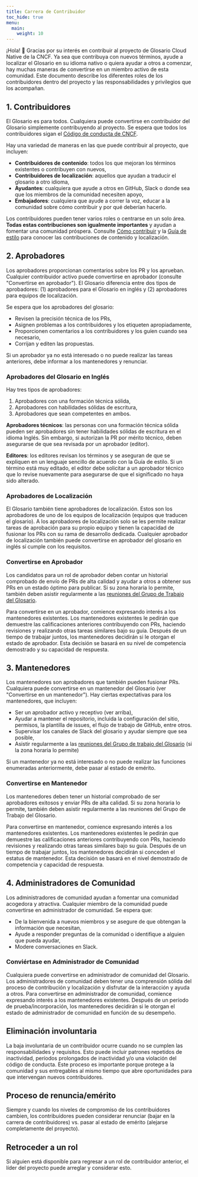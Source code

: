 ```yaml
---
title: Carrera de Contribuidor
toc_hide: true
menu:
  main:
    weight: 10
---
```


¡Hola! 👋 Gracias por su interés en contribuir al proyecto de Glosario Cloud Native de la CNCF. Ya sea que contribuya con nuevos términos, ayude a localizar el Glosario en su idioma nativo o quiera ayudar a otros a comenzar, hay muchas maneras de convertirse en un miembro activo de esta comunidad. Este documento describe los diferentes roles de los contribuidores dentro del proyecto y las responsabilidades y privilegios que los acompañan.

## 1. Contribuidores

El Glosario es para todos. Cualquiera puede convertirse en contribuidor del Glosario simplemente contribuyendo al proyecto. Se espera que todos los contribuidores sigan el [Código de conducta de CNCF](https://github.com/cncf/foundation/blob/main/code-of-conduct.md).

Hay una variedad de maneras en las que puede contribuir al proyecto, que incluyen:

- **Contribuidores de contenido**: todos los que mejoran los términos existentes o contribuyen con nuevos,
- **Contribuidores de localización**: aquellos que ayudan a traducir el glosario a otro idioma,
- **Ayudantes**: cualquiera que ayude a otros en GitHub, Slack o donde sea que los miembros de la comunidad necesiten apoyo,
- **Embajadores**: cualquiera que ayude a correr la voz, educar a la comunidad sobre cómo contribuir y por qué deberían hacerlo.

Los contribuidores pueden tener varios roles o centrarse en un solo área. **Todas estas contribuciones son igualmente importantes** y ayudan a fomentar una comunidad próspera. Consulte [Cómo contribuir](/es/contribute/) y la [Guía de estilo](/es/style-guide/) para conocer las contribuciones de contenido y localización.

## 2. Aprobadores

Los aprobadores proporcionan comentarios sobre los PR y los aprueban. Cualquier contribuidor activo puede convertirse en aprobador (consulte "Convertirse en aprobador"). El Glosario diferencia entre dos tipos de aprobadores: (1) aprobadores para el Glosario en inglés y (2) aprobadores para equipos de localización.

Se espera que los aprobadores del glosario:

- Revisen la precisión técnica de los PRs,
- Asignen problemas a los contribuidores y los etiqueten apropiadamente,
- Proporcionen comentarios a los contribuidores y los guíen cuando sea necesario,
- Corrijan y editen las propuestas.

Si un aprobador ya no está interesado o no puede realizar las tareas anteriores, debe informar a los mantenedores y renunciar.

### Aprobadores del Glosario en Inglés

Hay tres tipos de aprobadores:

1) Aprobadores con una formación técnica sólida,
2) Aprobadores con habilidades sólidas de escritura,
3) Aprobadores que sean competentes en ambos.

**Aprobadores técnicos**: las personas con una formación técnica sólida pueden ser aprobadores sin tener habilidades sólidas de escritura en el idioma Inglés. Sin embargo, si autorizan la PR por mérito técnico, deben asegurarse de que sea revisada por un aprobador (editor).

**Editores**: los editores revisan los términos y se aseguran de que se expliquen en un lenguaje sencillo de acuerdo con la Guía de estilo. Si un término está muy editado, el editor debe solicitar a un aprobador técnico que lo revise nuevamente para asegurarse de que el significado no haya sido alterado.

### Aprobadores de Localización

El Glosario también tiene aprobadores de localización. Estos son los aprobadores de uno de los equipos de localización (equipos que traducen el glosario). A los aprobadores de localización solo se les permite realizar tareas de aprobación para su propio equipo y tienen la capacidad de fusionar los PRs con su rama de desarrollo dedicada. Cualquier aprobador de localización también puede convertirse en aprobador del glosario en inglés sí cumple con los requisitos.

### Convertirse en Aprobador

Los candidatos para un rol de aprobador deben contar un historial comprobado de envío de PRs de alta calidad y ayudar a otros a obtener sus PRs en un estado óptimo para publicar. Si su zona horaria lo permite, también deben asistir regularmente a las [reuniones del Grupo de Trabajo del Glosario](https://www.cncf.io/calendar/).

Para convertirse en un aprobador, comience expresando interés a los mantenedores existentes. Los mantenedores existentes le pedirán que demuestre las calificaciones anteriores contribuyendo con PRs, haciendo revisiones y realizando otras tareas similares bajo su guía. Después de un tiempo de trabajar juntos, los mantenedores decidirán si le otorgan el estado de aprobador. Esta decisión se basará en su nivel de competencia demostrado y su capacidad de respuesta.

## 3. Mantenedores

Los mantenedores son aprobadores que también pueden fusionar PRs. Cualquiera puede convertirse en un mantenedor del Glosario (ver "Convertirse en un mantenedor"). Hay ciertas expectativas para los mantenedores, que incluyen:

- Ser un aprobador activo y receptivo (ver arriba),
- Ayudar a mantener el repositorio, incluida la configuración del sitio, permisos, la plantilla de issues, el flujo de trabajo de GitHub, entre otros.
- Supervisar los canales de Slack del glosario y ayudar siempre que sea posible,
- Asistir regularmente a las [reuniones del Grupo de trabajo del Glosario](https://www.cncf.io/calendar/) (si la zona horaria lo permite)

Si un mantenedor ya no está interesado o no puede realizar las funciones enumeradas anteriormente, debe pasar al estado de emérito.

### Convertirse en Mantenedor

Los mantenedores deben tener un historial comprobado de ser aprobadores exitosos y enviar PRs de alta calidad. Si su zona horaria lo permite, también deben asistir regularmente a las reuniones del Grupo de Trabajo del Glosario.

Para convertirse en mantenedor, comience expresando interés a los mantenedores existentes. Los mantenedores existentes le pedirán que demuestre las calificaciones anteriores contribuyendo con PRs, haciendo revisiones y realizando otras tareas similares bajo su guía. Después de un tiempo de trabajar juntos, los mantenedores decidirán si conceden el estatus de mantenedor. Esta decisión se basará en el nivel demostrado de competencia y capacidad de respuesta.

## 4. Administradores de Comunidad

Los administradores de comunidad ayudan a fomentar una comunidad acogedora y atractiva. Cualquier miembro de la comunidad puede convertirse en administrador de comunidad. Se espera que:

- De la bienvenida a nuevos miembros y se asegure de que obtengan la información que necesitan,
- Ayude a responder preguntas de la comunidad o identifique a alguien que pueda ayudar,
- Modere conversaciones en Slack.

### Conviértase en Administrador de Comunidad

Cualquiera puede convertirse en administrador de comunidad del Glosario. Los administradores de comunidad deben tener una comprensión sólida del proceso de contribución y localización y disfrutar de la interacción y ayuda a otros. Para convertirse en administrador de comunidad, comience expresando interés a los mantenedores existentes. Después de un período de prueba/incorporación, los mantenedores decidirán si le otorgan el estado de administrador de comunidad en función de su desempeño.

## Eliminación involuntaria

La baja involuntaria de un contribuidor ocurre cuando no se cumplen las responsabilidades y requisitos. Esto puede incluir patrones repetidos de inactividad, períodos prolongados de inactividad y/o una violación del código de conducta. Este proceso es importante porque protege a la comunidad y sus entregables al mismo tiempo que abre oportunidades para que intervengan nuevos contribuidores.

## Proceso de renuncia/emérito

Siempre y cuando los niveles de compromiso de los contribuidores cambien, los contribuidores pueden considerar renunciar (bajar en la carrera de contribuidores) vs. pasar al estado de emérito (alejarse completamente del proyecto).

## Retroceder a un rol

Si alguien está disponible para regresar a un rol de contribuidor anterior, el líder del proyecto puede arreglar y considerar esto.
